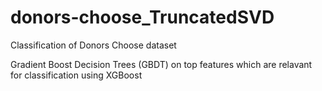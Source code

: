 # donors-choose_TruncatedSVD
Classification of Donors Choose dataset 

Gradient Boost Decision Trees (GBDT) on top features which are relavant for classification using XGBoost
